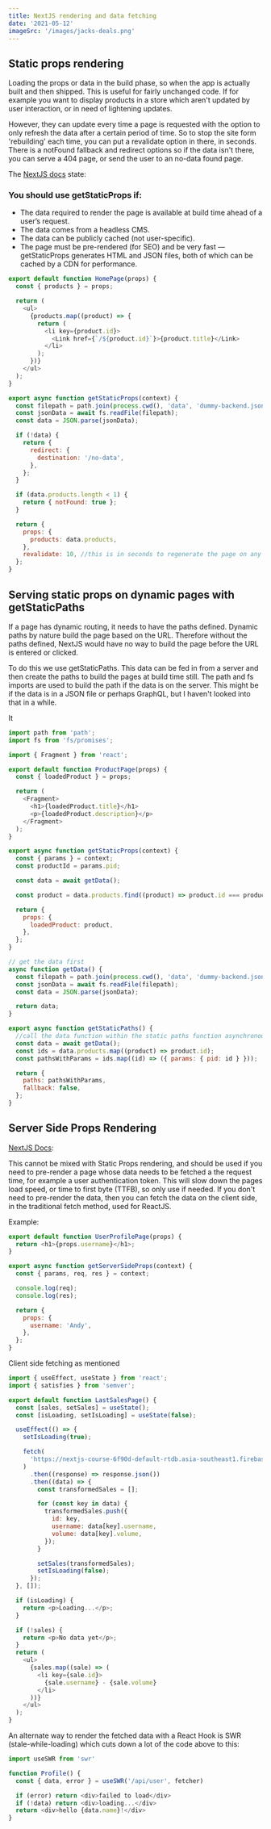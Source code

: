 ```yaml
---
title: NextJS rendering and data fetching
date: '2021-05-12'
imageSrc: '/images/jacks-deals.png'
---
```


## Static props rendering

Loading the props or data in the build phase, so when the app is actually built and then shipped. This is useful for fairly unchanged code. If for example you want to display products in a store which aren't updated by user interaction, or in need of lightening updates. 

However, they can update every time a page is requested with the option to only refresh the data after a certain period of time. So to stop the site form 'rebuilding' each time, you can put a revalidate option in there, in seconds. There is a notFound fallback and redirect options so if the data isn't there, you can serve a 404 page, or send the user to an no-data found page.

The [NextJS docs](https://nextjs.org/docs/basic-features/data-fetching) state:

### You should use getStaticProps if:
- The data required to render the page is available at build time ahead of a user’s request.
- The data comes from a headless CMS.
- The data can be publicly cached (not user-specific).
- The page must be pre-rendered (for SEO) and be very fast — getStaticProps generates HTML and JSON files, both of which can be cached by a CDN for performance.



```javascript
export default function HomePage(props) {
  const { products } = props;

  return (
    <ul>
      {products.map((product) => {
        return (
          <li key={product.id}>
            <Link href={`/${product.id}`}>{product.title}</Link>
          </li>
        );
      })}
    </ul>
  );
}

export async function getStaticProps(context) {
  const filepath = path.join(process.cwd(), 'data', 'dummy-backend.json');
  const jsonData = await fs.readFile(filepath);
  const data = JSON.parse(jsonData);

  if (!data) {
    return {
      redirect: {
        destination: '/no-data',
      },
    };
  }

  if (data.products.length < 1) {
    return { notFound: true };
  }

  return {
    props: {
      products: data.products,
    },
    revalidate: 10, //this is in seconds to regenerate the page on any request.
  };
}
```

## Serving static props on dynamic pages with getStaticPaths

If a page has dynamic routing, it needs to have the paths defined. Dynamic paths by nature build the page based on the URL. Therefore without the paths defined, NextJS would have no way to build the page before the URL is entered or clicked. 

To do this we use getStaticPaths. This data can be fed in from a server and then create the paths to build the pages at build time still. The path and fs imports are used to build the path if the data is on the server. This might be if the data is in a JSON file or perhaps GraphQL, but I haven't looked into that in a while. 

It 

```javascript
import path from 'path';
import fs from 'fs/promises';

import { Fragment } from 'react';

export default function ProductPage(props) {
  const { loadedProduct } = props;

  return (
    <Fragment>
      <h1>{loadedProduct.title}</h1>
      <p>{loadedProduct.description}</p>
    </Fragment>
  );
}

export async function getStaticProps(context) {
  const { params } = context;
  const productId = params.pid;

  const data = await getData();

  const product = data.products.find((product) => product.id === productId);

  return {
    props: {
      loadedProduct: product,
    },
  };
}

// get the data first 
async function getData() {
  const filepath = path.join(process.cwd(), 'data', 'dummy-backend.json');
  const jsonData = await fs.readFile(filepath);
  const data = JSON.parse(jsonData);

  return data;
}

export async function getStaticPaths() {
  //call the data function within the static paths function asynchronously 
  const data = await getData();
  const ids = data.products.map((product) => product.id);
  const pathsWithParams = ids.map((id) => ({ params: { pid: id } }));

  return {
    paths: pathsWithParams,
    fallback: false,
  };
}
```


## Server Side Props Rendering 

[NextJS Docs](https://nextjs.org/docs/basic-features/data-fetching#getserversideprops-server-side-rendering):

This cannot be mixed with Static Props rendering, and should be used if you need to pre-render a page whose data needs to be fetched a the request time, for example a user authentication token. This will slow down the pages load speed, or time to first byte (TTFB), so only use if needed. If you don't need to pre-render the data, then you can fetch the data on the client side, in the traditional fetch method, used for ReactJS. 

Example:

```javascript
export default function UserProfilePage(props) {
  return <h1>{props.username}</h1>;
}

export async function getServerSideProps(context) {
  const { params, req, res } = context;

  console.log(req);
  console.log(res);

  return {
    props: {
      username: 'Andy',
    },
  };
}

```

Client side fetching as mentioned 

```javascript
import { useEffect, useState } from 'react';
import { satisfies } from 'semver';

export default function LastSalesPage() {
  const [sales, setSales] = useState();
  const [isLoading, setIsLoading] = useState(false);

  useEffect(() => {
    setIsLoading(true);

    fetch(
      'https://nextjs-course-6f90d-default-rtdb.asia-southeast1.firebasedatabase.app/sales.json',
    )
      .then((response) => response.json())
      .then((data) => {
        const transformedSales = [];

        for (const key in data) {
          transformedSales.push({
            id: key,
            username: data[key].username,
            volume: data[key].volume,
          });
        }

        setSales(transformedSales);
        setIsLoading(false);
      });
  }, []);

  if (isLoading) {
    return <p>Loading...</p>;
  }

  if (!sales) {
    return <p>No data yet</p>;
  }
  return (
    <ul>
      {sales.map((sale) => (
        <li key={sale.id}>
          {sale.username} - {sale.volume}
        </li>
      ))}
    </ul>
  );
}
```


An alternate way to render the fetched data with a React Hook is SWR (stale-while-loading) which cuts down a lot of the code above to this:

```javascript
import useSWR from 'swr'

function Profile() {
  const { data, error } = useSWR('/api/user', fetcher)

  if (error) return <div>failed to load</div>
  if (!data) return <div>loading...</div>
  return <div>hello {data.name}!</div>
}
```